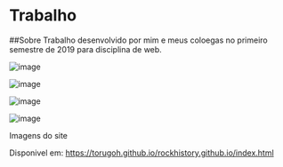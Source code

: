 # Trabalho
##Sobre
Trabalho desenvolvido por mim e meus coloegas no primeiro semestre de 2019 para disciplina de web.

![image](https://user-images.githubusercontent.com/40009988/113081534-3b972e80-91af-11eb-9680-894c89d9a7cc.png)

![image](https://user-images.githubusercontent.com/40009988/113081584-4f429500-91af-11eb-8a14-567f0b5328e4.png)

![image](https://user-images.githubusercontent.com/40009988/113081713-8dd84f80-91af-11eb-8847-98145c6e2855.png)

![image](https://user-images.githubusercontent.com/40009988/113081773-a9dbf100-91af-11eb-912f-d9c90b919d5c.png)

Imagens do site

Disponivel em: https://torugoh.github.io/rockhistory.github.io/index.html
